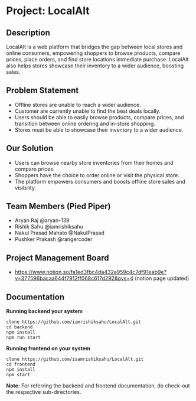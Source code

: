 # Project: LocalAlt

## Description
LocalAlt is a web platform that bridges the gap between local stores and online consumers, empowering shoppers to browse products, compare prices, place orders, and find store locations immediate purchase. LocalAlt also helps stores showcase their inventory to a wider audience, boosting sales.

## Problem Statement
- Offline stores are unable to reach a wider audience. 
- Customer are currently unable to find the best deals locally.
- Users should be able to easily browse products, compare prices, and transition between online ordering and in-store shopping.
- Stores must be able to showcase their inventory to a wider audience.  

## Our Solution
- Users can browse nearby store inventories from their homes and compare prices.
- Shoppers have the choice to order online or visit the physical store.
- The platform empowers consumers and boosts offline store sales and visibility.

## Team Members (Pied Piper)
- Aryan Raj @aryan-139
- Rishik Sahu @iamrishiksahu
- Nakul Prasad Mahato @NakulPrasad
- Pushker Prakash @rangercoder

## Project Management Board 
- https://www.notion.so/fa1ed3fbc4da432a959c4c7df91eab9e?v=377596bacaa644f7912ff068c617d292&pvs=4
(notion page updated)

## Documentation

**Running backend your system** 
```
clone https://github.com/iamrishiksahu/LocalAlt.git
cd backend
npm install
npm run start
```

**Running frontend on your system**

``` 
clone https://github.com/isamrishiksahu/LocalAlt.git 
cd frontend
npm install
npm start 
```

**Note:**
For referring the backend and frontend documentation, do check-out the respective sub-directories.


